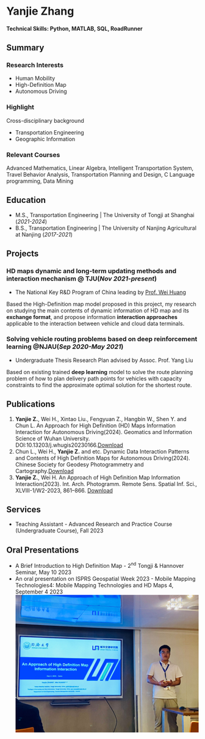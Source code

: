 # Yanjie Zhang

#### Technical Skills: Python, MATLAB, SQL, RoadRunner

## Summary
### Research Interests
- Human Mobility
- High-Definition Map
- Autonomous Driving

### Highlight
Cross-disciplinary background 
- Transportation Engineering
- Geographic Information
### Relevant Courses
Advanced Mathematics, Linear Algebra, Intelligent Transportation System, Travel Behavior Analysis, Transportation Planning and Design, C Language programming, Data Mining


## Education								       		
- M.S., Transportation Engineering | The University of Tongji at Shanghai (_2021-2024_)	 			        		
- B.S., Transportation Engineering | The University of Nanjing Agricultural at Nanjing (_2017-2021_)



## Projects
### HD maps dynamic and long-term updating methods and interaction mechanism @ TJU(_Nov 2021-present_)

- The National Key R&D Program of China leading by [Prof. Wei Huang](https://huangweibuct.github.io/weihuang.github.io/)

Based the High-Definition map model proposed in this project, my research on studying the main contents of dynamic information of HD map and its **exchange format**, and propose information **interaction approaches** applicable to the interaction between vehicle and cloud data terminals.



### Solving vehicle routing problems based on deep reinforcement learning @NJAU(_Sep 2020-May 2021_)

- Undergraduate Thesis Research Plan advised by Assoc. Prof. Yang Liu

Based on existing trained **deep learning** model to solve the route planning problem of how to plan delivery path points for vehicles with capacity constraints to find the approximate optimal solution for the shortest route.


## Publications
1. **Yanjie Z.**, Wei H., Xintao Liu., Fengyuan Z., Hangbin W., Shen Y. and Chun L. An Approach for High Definition (HD) Maps Information Interaction for Autonomous Driving(2024). Geomatics and Information Science of Wuhan University. DOI:10.13203/j.whugis20230166.[Download](https://kns.cnki.net/kcms/detail/42.1676.TN.20230717.2031.001.html)
2. Chun L., Wei H., **Yanjie Z.** and etc. Dynamic Data Interaction Patterns and Contents of High Definition Maps for Autonomous Driving(2024). Chinese Society for Geodesy Photogrammetry and Cartography.[Download](https://www.csgpc.org/ueditor/php/upload/file/20240418/1713429665747510.pdf)
3. **Yanjie Z.**, Wei H. An Approach of High Definition Map Information Interaction(2023). Int. Arch. Photogramm. Remote Sens. Spatial Inf. Sci., XLVIII-1/W2-2023, 861–866. [Download](https://doi.org/10.5194/isprs-archives-XLVIII-1-W2-2023-861-2023)

## Services
- Teaching Assistant - Advanced Research and Practice Course (Undergraduate Course), Fall 2023

## Oral Presentations
- A Brief Introduction to High Definition Map - 2<sup>nd</sup> Tongji & Hannover Seminar, May 10 2023
- An oral presentation on ISPRS Geospatial Week 2023 - Mobile Mapping Technologies4: Mobile Mapping Technologies and HD Maps 4, September 4 2023
![carioyj](/assets/img/Carioyj.jpg)
